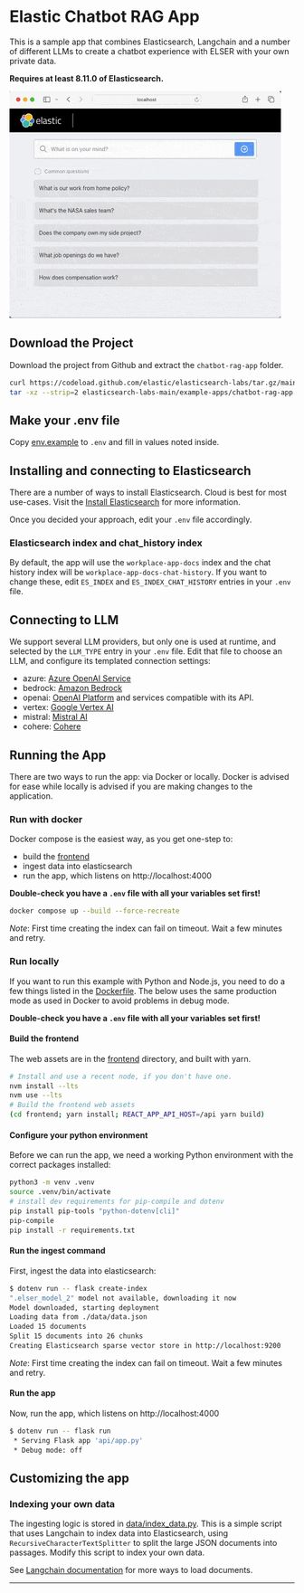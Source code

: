 # Elastic Chatbot RAG App

This is a sample app that combines Elasticsearch, Langchain and a number of different LLMs to create a chatbot experience with ELSER with your own private data.

**Requires at least 8.11.0 of Elasticsearch.**

![Screenshot of the sample app](./app-demo.gif)

## Download the Project

Download the project from Github and extract the `chatbot-rag-app` folder.

```bash
curl https://codeload.github.com/elastic/elasticsearch-labs/tar.gz/main | \
tar -xz --strip=2 elasticsearch-labs-main/example-apps/chatbot-rag-app
```

## Make your .env file

Copy [env.example](env.example) to `.env` and fill in values noted inside.

## Installing and connecting to Elasticsearch

There are a number of ways to install Elasticsearch. Cloud is best for most
use-cases. Visit the [Install Elasticsearch](https://www.elastic.co/search-labs/tutorials/install-elasticsearch) for more information.

Once you decided your approach, edit your `.env` file accordingly.

### Elasticsearch index and chat_history index

By default, the app will use the `workplace-app-docs` index and the chat
history index will be `workplace-app-docs-chat-history`. If you want to change
these, edit `ES_INDEX` and `ES_INDEX_CHAT_HISTORY` entries in your `.env` file.

## Connecting to LLM

We support several LLM providers, but only one is used at runtime, and selected
by the `LLM_TYPE` entry in your `.env` file. Edit that file to choose an LLM,
and configure its templated connection settings:

* azure: [Azure OpenAI Service](https://learn.microsoft.com/en-us/azure/ai-services/openai/)
* bedrock: [Amazon Bedrock](https://docs.aws.amazon.com/bedrock/)
* openai: [OpenAI Platform](https://platform.openai.com/docs/overview) and
  services compatible with its API.
* vertex: [Google Vertex AI](https://cloud.google.com/vertex-ai/docs)
* mistral: [Mistral AI](https://docs.mistral.ai/)
* cohere: [Cohere](https://docs.cohere.com/)

## Running the App

There are two ways to run the app: via Docker or locally. Docker is advised for
ease while locally is advised if you are making changes to the application.

### Run with docker

Docker compose is the easiest way, as you get one-step to:
* build the [frontend](frontend)
* ingest data into elasticsearch
* run the app, which listens on http://localhost:4000

**Double-check you have a `.env` file with all your variables set first!**

```bash
docker compose up --build --force-recreate
```

*Note*: First time creating the index can fail on timeout. Wait a few minutes
and retry.

### Run locally

If you want to run this example with Python and Node.js, you need to do a few
things listed in the [Dockerfile](Dockerfile). The below uses the same
production mode as used in Docker to avoid problems in debug mode.

**Double-check you have a `.env` file with all your variables set first!**

#### Build the frontend

The web assets are in the [frontend](frontend) directory, and built with yarn.

```bash
# Install and use a recent node, if you don't have one.
nvm install --lts
nvm use --lts
# Build the frontend web assets
(cd frontend; yarn install; REACT_APP_API_HOST=/api yarn build)
```

#### Configure your python environment

Before we can run the app, we need a working Python environment with the
correct packages installed:

```bash
python3 -m venv .venv
source .venv/bin/activate
# install dev requirements for pip-compile and dotenv
pip install pip-tools "python-dotenv[cli]"
pip-compile
pip install -r requirements.txt
```

#### Run the ingest command

First, ingest the data into elasticsearch:
```bash
$ dotenv run -- flask create-index
".elser_model_2" model not available, downloading it now
Model downloaded, starting deployment
Loading data from ./data/data.json
Loaded 15 documents
Split 15 documents into 26 chunks
Creating Elasticsearch sparse vector store in http://localhost:9200
```

*Note*: First time creating the index can fail on timeout. Wait a few minutes
and retry.

#### Run the app

Now, run the app, which listens on http://localhost:4000
```bash
$ dotenv run -- flask run
 * Serving Flask app 'api/app.py'
 * Debug mode: off
```

## Customizing the app

### Indexing your own data

The ingesting logic is stored in [data/index_data.py](data/index_data.py). This
is a simple script that uses Langchain to index data into Elasticsearch, using
`RecursiveCharacterTextSplitter` to split the large JSON documents into
passages. Modify this script to index your own data.

See [Langchain documentation][loader-docs] for more ways to load documents.


---
[loader-docs]: https://python.langchain.com/docs/how_to/#document-loaders